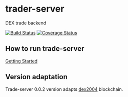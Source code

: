 # trader-server
DEX trade backend

[![Build Status](https://travis-ci.com/coinexchain/trade-server.svg?token=SzpkQ9pqByb4D3AFKW7z&branch=master)](https://travis-ci.com/coinexchain/trade-server)
[![Coverage Status](https://coveralls.io/repos/github/coinexchain/trade-server/badge.svg?t=OJj2bl)](https://coveralls.io/github/coinexchain/trade-server)

## How to run trade-server
[Getting Started](https://github.com/coinexchain/trade-server/blob/master/docs/trade-server-deploy.md)

## Version adaptation

Trade-server 0.0.2 version adapts [dex2004](https://github.com/coinexchain/dex/releases/tag/v0.0.17) blockchain.